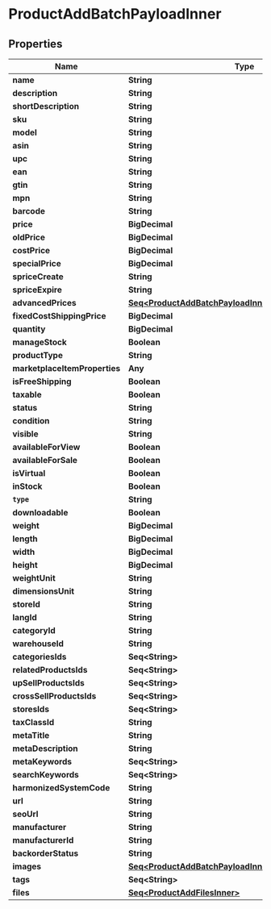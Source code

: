 

# ProductAddBatchPayloadInner


## Properties

Name | Type | Description | Notes
------------ | ------------- | ------------- | -------------
**name** | **String** |  |  [optional]
**description** | **String** |  |  [optional]
**shortDescription** | **String** |  |  [optional]
**sku** | **String** |  |  [optional]
**model** | **String** |  |  [optional]
**asin** | **String** |  |  [optional]
**upc** | **String** |  |  [optional]
**ean** | **String** |  |  [optional]
**gtin** | **String** |  |  [optional]
**mpn** | **String** |  |  [optional]
**barcode** | **String** |  |  [optional]
**price** | **BigDecimal** |  |  [optional]
**oldPrice** | **BigDecimal** |  |  [optional]
**costPrice** | **BigDecimal** |  |  [optional]
**specialPrice** | **BigDecimal** |  |  [optional]
**spriceCreate** | **String** |  |  [optional]
**spriceExpire** | **String** |  |  [optional]
**advancedPrices** | [**Seq&lt;ProductAddBatchPayloadInnerAdvancedPricesInner&gt;**](ProductAddBatchPayloadInnerAdvancedPricesInner.md) |  |  [optional]
**fixedCostShippingPrice** | **BigDecimal** |  |  [optional]
**quantity** | **BigDecimal** |  |  [optional]
**manageStock** | **Boolean** |  |  [optional]
**productType** | **String** |  |  [optional]
**marketplaceItemProperties** | **Any** |  |  [optional]
**isFreeShipping** | **Boolean** |  |  [optional]
**taxable** | **Boolean** |  |  [optional]
**status** | **String** |  |  [optional]
**condition** | **String** |  |  [optional]
**visible** | **String** |  |  [optional]
**availableForView** | **Boolean** |  |  [optional]
**availableForSale** | **Boolean** |  |  [optional]
**isVirtual** | **Boolean** |  |  [optional]
**inStock** | **Boolean** |  |  [optional]
**`type`** | **String** |  |  [optional]
**downloadable** | **Boolean** |  |  [optional]
**weight** | **BigDecimal** |  |  [optional]
**length** | **BigDecimal** |  |  [optional]
**width** | **BigDecimal** |  |  [optional]
**height** | **BigDecimal** |  |  [optional]
**weightUnit** | **String** |  |  [optional]
**dimensionsUnit** | **String** |  |  [optional]
**storeId** | **String** |  |  [optional]
**langId** | **String** |  |  [optional]
**categoryId** | **String** |  |  [optional]
**warehouseId** | **String** |  |  [optional]
**categoriesIds** | **Seq&lt;String&gt;** |  |  [optional]
**relatedProductsIds** | **Seq&lt;String&gt;** |  |  [optional]
**upSellProductsIds** | **Seq&lt;String&gt;** |  |  [optional]
**crossSellProductsIds** | **Seq&lt;String&gt;** |  |  [optional]
**storesIds** | **Seq&lt;String&gt;** |  |  [optional]
**taxClassId** | **String** |  |  [optional]
**metaTitle** | **String** |  |  [optional]
**metaDescription** | **String** |  |  [optional]
**metaKeywords** | **Seq&lt;String&gt;** |  |  [optional]
**searchKeywords** | **Seq&lt;String&gt;** |  |  [optional]
**harmonizedSystemCode** | **String** |  |  [optional]
**url** | **String** |  |  [optional]
**seoUrl** | **String** |  |  [optional]
**manufacturer** | **String** |  |  [optional]
**manufacturerId** | **String** |  |  [optional]
**backorderStatus** | **String** |  |  [optional]
**images** | [**Seq&lt;ProductAddBatchPayloadInnerImagesInner&gt;**](ProductAddBatchPayloadInnerImagesInner.md) |  |  [optional]
**tags** | **Seq&lt;String&gt;** |  |  [optional]
**files** | [**Seq&lt;ProductAddFilesInner&gt;**](ProductAddFilesInner.md) |  |  [optional]



